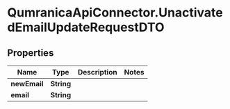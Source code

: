 # QumranicaApiConnector.UnactivatedEmailUpdateRequestDTO

## Properties

Name | Type | Description | Notes
------------ | ------------- | ------------- | -------------
**newEmail** | **String** |  | 
**email** | **String** |  | 


